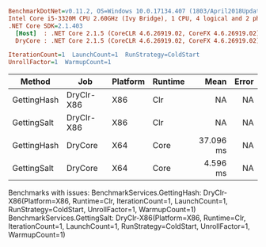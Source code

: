 ``` ini

BenchmarkDotNet=v0.11.2, OS=Windows 10.0.17134.407 (1803/April2018Update/Redstone4)
Intel Core i5-3320M CPU 2.60GHz (Ivy Bridge), 1 CPU, 4 logical and 2 physical cores
.NET Core SDK=2.1.403
  [Host]  : .NET Core 2.1.5 (CoreCLR 4.6.26919.02, CoreFX 4.6.26919.02), 64bit RyuJIT
  DryCore : .NET Core 2.1.5 (CoreCLR 4.6.26919.02, CoreFX 4.6.26919.02), 64bit RyuJIT

IterationCount=1  LaunchCount=1  RunStrategy=ColdStart  
UnrollFactor=1  WarmupCount=1  

```
|      Method |        Job | Platform | Runtime |      Mean | Error |
|------------ |----------- |--------- |-------- |----------:|------:|
| GettingHash | DryClr-X86 |      X86 |     Clr |        NA |    NA |
| GettingSalt | DryClr-X86 |      X86 |     Clr |        NA |    NA |
| GettingHash |    DryCore |      X64 |    Core | 37.096 ms |    NA |
| GettingSalt |    DryCore |      X64 |    Core |  4.596 ms |    NA |

Benchmarks with issues:
  BenchmarkServices.GettingHash: DryClr-X86(Platform=X86, Runtime=Clr, IterationCount=1, LaunchCount=1, RunStrategy=ColdStart, UnrollFactor=1, WarmupCount=1)
  BenchmarkServices.GettingSalt: DryClr-X86(Platform=X86, Runtime=Clr, IterationCount=1, LaunchCount=1, RunStrategy=ColdStart, UnrollFactor=1, WarmupCount=1)
